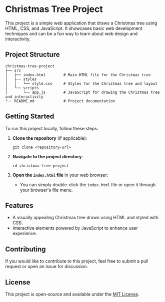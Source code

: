 # Christmas Tree Project

This project is a simple web application that draws a Christmas tree using HTML, CSS, and JavaScript. It showcases basic web development techniques and can be a fun way to learn about web design and interactivity.

## Project Structure

```
christmas-tree-project
├── src
│   ├── index.html        # Main HTML file for the Christmas tree
│   ├── styles
│   │   └── style.css     # Styles for the Christmas tree and layout
│   └── scripts
│       └── app.js        # JavaScript for drawing the Christmas tree and interactivity
└── README.md             # Project documentation
```

## Getting Started

To run this project locally, follow these steps:

1. **Clone the repository** (if applicable):
   ```
   git clone <repository-url>
   ```

2. **Navigate to the project directory**:
   ```
   cd christmas-tree-project
   ```

3. **Open the `index.html` file** in your web browser:
   - You can simply double-click the `index.html` file or open it through your browser's file menu.

## Features

- A visually appealing Christmas tree drawn using HTML and styled with CSS.
- Interactive elements powered by JavaScript to enhance user experience.

## Contributing

If you would like to contribute to this project, feel free to submit a pull request or open an issue for discussion.

## License

This project is open-source and available under the [MIT License](LICENSE).